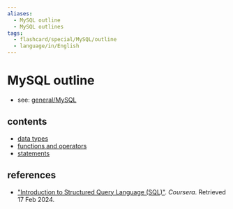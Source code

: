 ```yaml
---
aliases:
  - MySQL outline
  - MySQL outlines
tags:
  - flashcard/special/MySQL/outline
  - language/in/English
---
```


# MySQL outline

- see: [general/MySQL](../../general/MySQL.md)

## contents

- [data types](data%20types.md)
- [functions and operators](functions%20and%20operators.md)
- [statements](statements.md)

## references

- ["Introduction to Structured Query Language (SQL)"](https://www.coursera.org/learn/intro-sql). _Coursera_. Retrieved 17 Feb 2024.
